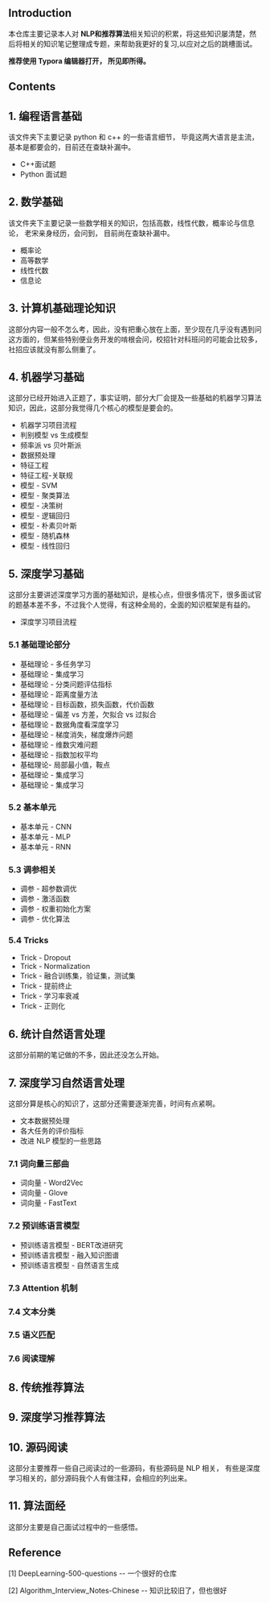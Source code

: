 ## Introduction

本仓库主要记录本人对 **NLP和推荐算法**相关知识的积累，将这些知识屡清楚，然后将相关的知识笔记整理成专题，来帮助我更好的复习,以应对之后的跳槽面试。 

**推荐使用 Typora 编辑器打开， 所见即所得。**

## Contents

## 1. 编程语言基础

该文件夹下主要记录 python 和 c++ 的一些语言细节， 毕竟这两大语言是主流，基本是都要会的，目前还在查缺补漏中。

-  C++面试题
-  Python 面试题

## 2. 数学基础

该文件夹下主要记录一些数学相关的知识，包括高数，线性代数，概率论与信息论， 老宋亲身经历，会问到， 目前尚在查缺补漏中。

-  概率论
-  高等数学
-  线性代数
-  信息论

## 3.  计算机基础理论知识

这部分内容一般不怎么考，因此，没有把重心放在上面，至少现在几乎没有遇到问这方面的，但某些特别便业务开发的啃根会问，校招针对科班问的可能会比较多，社招应该就没有那么侧重了。

## 4. 机器学习基础

这部分已经开始进入正题了，事实证明，部分大厂会提及一些基础的机器学习算法知识，因此，这部分我觉得几个核心的模型是要会的。

- 机器学习项目流程
- 判别模型 vs 生成模型
- 频率派 vs 贝叶斯派
- 数据预处理
- 特征工程
- 特征工程-关联规
- 模型 - SVM
- 模型 - 聚类算法
- 模型 - 决策树
- 模型 - 逻辑回归
- 模型 - 朴素贝叶斯
- 模型 - 随机森林
- 模型 - 线性回归

## 5. 深度学习基础

这部分主要讲述深度学习方面的基础知识，是核心点，但很多情况下，很多面试官的题基本差不多，不过我个人觉得，有这种全局的，全面的知识框架是有益的。

- 深度学习项目流程

### 5.1 基础理论部分

- 基础理论 - 多任务学习
- 基础理论 - 集成学习
- 基础理论 - 分类问题评估指标
- 基础理论 - 距离度量方法
- 基础理论 - 目标函数，损失函数，代价函数
- 基础理论 - 偏差 vs 方差，欠拟合 vs 过拟合
- 基础理论 - 数据角度看深度学习
- 基础理论 - 梯度消失，梯度爆炸问题
- 基础理论 - 维数灾难问题
- 基础理论 - 指数加权平均
- 基础理论- 局部最小值，鞍点
- 基础理论 - 集成学习
- 基础理论 - 集成学习

### 5.2 基本单元

- 基本单元 - CNN
- 基本单元 - MLP
- 基本单元 - RNN

### 5.3 调参相关

- 调参 - 超参数调优
- 调参 - 激活函数
- 调参 - 权重初始化方案
- 调参 - 优化算法

### 5.4 Tricks

- Trick - Dropout
- Trick - Normalization
- Trick - 融合训练集，验证集，测试集
- Trick - 提前终止
- Trick - 学习率衰减
- Trick - 正则化

## 6.  统计自然语言处理

这部分前期的笔记做的不多，因此还没怎么开始。

## 7.  深度学习自然语言处理

这部分算是核心的知识了，这部分还需要逐渐完善，时间有点紧啊。

- 文本数据预处理
- 各大任务的评价指标
- 改进 NLP 模型的一些思路

### 7.1 词向量三部曲

- 词向量 - Word2Vec
- 词向量 - Glove
- 词向量 - FastText

### 7.2 预训练语言模型

- 预训练语言模型 - BERT改进研究
- 预训练语言模型 - 融入知识图谱
- 预训练语言模型 - 自然语言生成

### 7.3 Attention 机制

### 7.4 文本分类

### 7.5 语义匹配

### 7.6 阅读理解

## 8. 传统推荐算法

## 9. 深度学习推荐算法

## 10.  源码阅读

这部分主要推荐一些自己阅读过的一些源码，有些源码是 NLP 相关， 有些是深度学习相关的，部分源码我个人有做注释，会相应的列出来。

## 11. 算法面经

这部分主要是自己面试过程中的一些感悟。

## Reference

[1] DeepLearning-500-questions -- 一个很好的仓库

[2] Algorithm_Interview_Notes-Chinese -- 知识比较旧了，但也很好